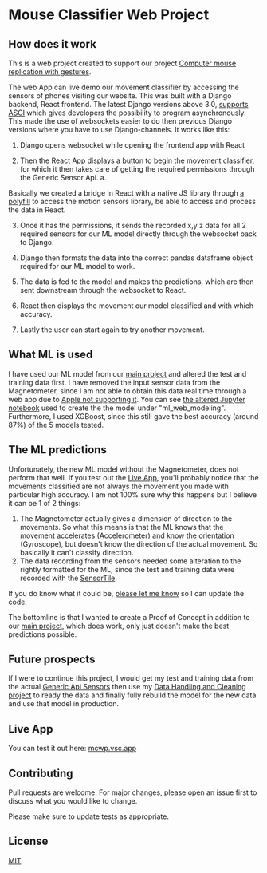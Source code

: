 # Mouse Classifier Web Project


## How does it work
This is a web project created to support our project [Computer mouse replication with gestures](https://github.com/hidai25/mouserepwithgestures).

The web App can live demo our movement classifier by accessing the sensors of phones visiting our website. This was built with a Django backend, React frontend. The latest Django versions above 3.0, [supports ASGI](https://docs.djangoproject.com/en/3.0/releases/3.0/) which gives developers the possibility to program asynchronously. This made the use of websockets easier to do then previous Django versions where you have to use Django-channels. It works like this:

1. Django opens websocket while opening the frontend app with React

2. Then the React App displays a button to begin the movement classifier, for which it then takes care of getting the required permissions through the Generic Sensor Api.
a.

Basically we created a bridge in React with a native JS library through [a polyfill](https://www.npmjs.com/package/motion-sensors-polyfill) to access the motion sensors library, be able to access and process the data in React.

3. Once it has the permissions, it sends the recorded x,y z data for all 2 required sensors for our ML model directly through the websocket back to Django.

4. Django then formats the data into the correct pandas dataframe object required for our ML model to work.

5. The data is fed to the model and makes the predictions, which are then sent downstream through the websocket to React.

6. React then displays the movement our model classified and with which accuracy.

7. Lastly the user can start again to try another movement.


## What ML is used
I have used our ML model from our [main project](https://github.com/hidai25/mouserepwithgestures) and altered the test and training data first. I have removed the input sensor data from the Magnetometer, since I am not able to obtain this data real time through a web app due to [Apple not supporting it](https://caniuse.com/#feat=magnetometer). You can see [the altered Jupyter notebook](https://github.com/10686142/MouseClassifierWebProject/tree/master/ml_web_modeling) used to create the the model under "ml_web_modeling". Furthermore, I used XGBoost, since this still gave the best accuracy (around 87%) of the 5 models tested.

## The ML predictions
Unfortunately, the new ML model without the Magnetometer, does not perform that well. If you test out the [Live App](https://www.mcwp.vsc.app/), you'll probably notice that the movements classified are not always the movement you made with particular high accuracy. I am not 100% sure why this happens but I believe it can be 1 of 2 things:
1. The Magnetometer actually gives a dimension of direction to the movements. So what this means is that the ML knows that the movement accelerates (Accelerometer) and know the orientation (Gyroscope), but doesn't know the direction of the actual movement. So basically it can't classify direction.
2. The data recording from the sensors needed some alteration to the rightly formatted for the ML, since the test and training data were recorded with the [SensorTile](https://www.st.com/en/evaluation-tools/steval-stlkt01v1.html).

If you do know what it could be, [please let me know](mailto:vmeerman.appdev@gmail.com?subject=[GitHub]%20Mouse%20Classifier%20Web%20Project) so I can update the code.


The bottomline is that I wanted to create a Proof of Concept in addition to our [main project](https://github.com/hidai25/mouserepwithgestures), which does work, only just doesn't make the best predictions possible.


## Future prospects
If I were to continue this project, I would get my test and training data from the actual [Generic Api Sensors](https://www.w3.org/TR/generic-sensor/) then use my [Data Handling and Cleaning project](https://github.com/10686142/mouse-gesture-data-handling) to ready the data and finally fully rebuild the model for the new data and use that model in production.


## Live App
You can test it out here:
[mcwp.vsc.app](https://www.mcwp.vsc.app/)


## Contributing
Pull requests are welcome. For major changes, please open an issue first to discuss what you would like to change.

Please make sure to update tests as appropriate.

## License
[MIT](https://choosealicense.com/licenses/mit/)
